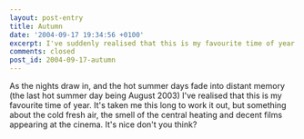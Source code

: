 ```yaml
---
layout: post-entry
title: Autumn
date: '2004-09-17 19:34:56 +0100'
excerpt: I've suddenly realised that this is my favourite time of year.
comments: closed
post_id: 2004-09-17-autumn
---
```

As the nights draw in, and the hot summer days fade into distant memory (the last hot summer day being August 2003) I've realised that this is my favourite time of year. It's taken me this long to work it out, but something about the cold fresh air, the smell of the central heating and decent films appearing at the cinema. It's nice don't you think?